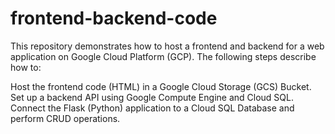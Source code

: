 # frontend-backend-code

This repository demonstrates how to host a frontend and backend for a web application on Google Cloud Platform (GCP). The following steps describe how to:

Host the frontend code (HTML) in a Google Cloud Storage (GCS) Bucket.
Set up a backend API using Google Compute Engine and Cloud SQL.
Connect the Flask (Python) application to a Cloud SQL Database and perform CRUD operations.
